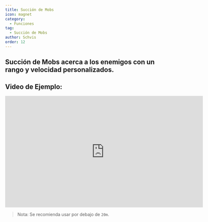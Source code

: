 ```yaml
---
title: Succión de Mobs
icon: magnet
category:
  - Funciones
tag:
  - Succión de Mobs
author: Schvis
order: 12
---
```


## Succión de Mobs acerca a los enemigos con un rango y velocidad personalizados.

## Video de Ejemplo:

<div class="iframe-container"><iframe width="640" height="360" src="https://www.youtube.com/embed/KNzVgG_V10I?list=PL5eI1Tb64p56g27qfYk7VuFTz4FK6YrKa" title="Korepi - Mob Vacuum" frameborder="0" allow="accelerometer; autoplay; clipboard-write; encrypted-media; gyroscope; picture-in-picture; web-share" allowfullscreen></iframe></div>

> Nota: Se recomienda usar por debajo de `20m`.
